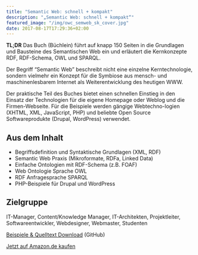 ```yaml
---
title: "Semantic Web: schnell + kompakt"
description: "„Semantic Web: schnell + kompakt“"
featured_image: "/img/owc_semweb_sk_cover.jpg"
date: 2017-08-17T17:29:36+02:00
---
```

**TL;DR** Das Buch (Büchlein) führt auf knapp 150 Seiten in die Grundlagen und Bausteine des Semantischen Web ein und erläutert die Kernkonzepte RDF, RDF-Schema, OWL und SPARQL.

Der Begriff “Semantic Web” beschreibt nicht eine einzelne Kerntechnologie, sondern vielmehr ein Konzept für die Symbiose aus mensch- und maschinenlesbarem Internet als Weiterentwicklung des heutigen WWW.

Der praktische Teil des Buches bietet einen schnellen Einstieg in den Einsatz der Technologien für die eigene Homepage oder Weblog und die Firmen-Webseite. Für die Beispiele werden gängige Webtechno-logien (XHTML, XML, JavaScript, PHP) und beliebte Open Source Softwareprodukte (Drupal, WordPress) verwendet.

## Aus dem Inhalt

- Begriffsdefinition und Syntaktische Grundlagen (XML, RDF)
- Semantic Web Praxis (Mikroformate, RDFa, Linked Data)
- Einfache Ontologien mit RDF-Schema (z.B. FOAF)
- Web Ontologie Sprache OWL
- RDF Anfragesprache SPARQL
- PHP-Beispiele für Drupal und WordPress

## Zielgruppe

IT-Manager, Content/Knowledge Manager, IT-Architekten, Projektleiter, Softwareentwickler, Webdesigner, Webmaster, Studenten

[Beispiele & Quelltext Download](https://github.com/semanticdreamer/semantic-web-schnell-und-kompakt/) (GitHub)

[Jetzt auf Amazon.de kaufen](http://www.amazon.de/dp/3868020284)